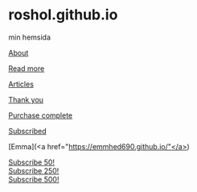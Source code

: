 # roshol.github.io
min hemsida

[About](/about)

[Read more](/read-more) 

[Articles](/articles)

[Thank you](/thank-you)

[Purchase complete](/purchase-complete)

[Subscribed](/subscribed)

[Emma](<a href="https://emmhed690.github.io/"</a>)

<a href="/subscribed" class="sub-link" data-subvalue="50">Subscribe 50!</a>
<br>
<a href="/subscribed" class="sub-link" data-subvalue="250">Subscribe 250!</a>
<br>
<a href="/subscribed" class="sub-link" data-subvalue="500">Subscribe 500!</a>
<br>

